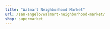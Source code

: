```yaml
---
title: "Walmart Neighborhood Market"
url: /san-angelo/walmart-neighborhood-market/
shop: supermarket
---
```

